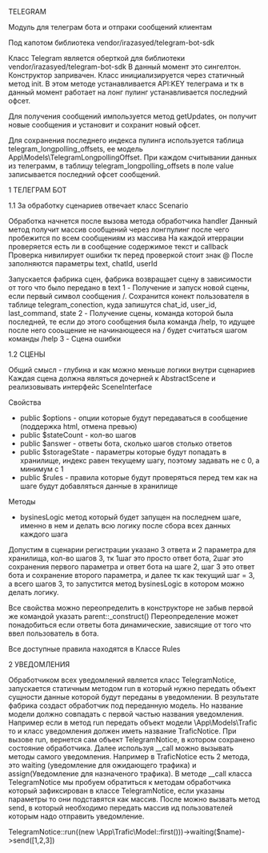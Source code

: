 TELEGRAM

Модуль для телеграм бота и отпраки сообщений клиентам

Под капотом библиотека vendor/irazasyed/telegram-bot-sdk

Класс Telegram является оберткой для библиотеки vendor/irazasyed/telegram-bot-sdk
В данный момент это сингелтон. Конструктор запривачен. Класс инициализируется через статичный метод init.
В этом методе устанавливается API:KEY телеграма и тк в данный момент работает на лонг пулинг устанавливается последний офсет.

Для получения сообщений импользуется метод getUpdates, он получит новые сообщения и установит и сохранит новый офсет.

Для сохранения последнего индекса пулинга используется таблица telegram_longpolling_offsets, ее модель App\Models\TelegramLongpollingOffset.
При каждом считывании данных из телеграмм, в таблицу telegram_longpolling_offsets в поле value записывается последний офсет сообщений.



1 ТЕЛЕГРАМ БОТ

1.1 За обработку сценариев отвечает класс Scenario

Обработка начнется после вызова метода обработчика handler
Данный метод получит массив сообщений через лонгпулинг
после чего пробежится по всем сообщениям из массива
На каждой итеррации проверяется есть ли в сообщение содержимое текст и callback
Проверка нивилирует ошибки тк перед проверкой стоит знак @
После заполняются параметры text, chatId, userId

Запускается фабрика сцен, фабрика возвращает сцену в зависимости от того что было передано в text
1 - Получение и запуск новой сцены, если первый символ сообщения /. Сохранится конект пользователя в таблице telegram_conection, куда запишутся
    chat_id, user_id, last_command, state
2 - Получение сцены, команда которой была последней, те если до этого сообщения была команда /help, то идущее после него сооьщение не начинающееся на /
    будет считаться шагом команды /help
3 - Сцена ошибки

1.2 СЦЕНЫ

Общий смысл - глубина и как можно меньше логики внутри сценариев
Каждая сцена должна являться дочерней к AbstractScene и реализовывать интерфейс SceneInterface

Свойства
- public $options - опции которые будут передаваться в сообщение (поддержка html, отмена превью)
- public $stateCount - кол-во шагов
- public $answer - ответы бота, сколько шагов столько ответов
- public $storageState - параметры которые будут попадать в хранилище, индекс равен текущему шагу, поэтому задавать не с 0, а минимум с 1
- public $rules - правила которые будут проверяться перед тем как на шаге будут добавляться данные в хранилище

Методы
- bysinesLogic метод который будет запущен на последнем шаге, именно в нем и делать всю логику после сбора всех данных каждого шага

Допустим в сценарии регистрации указано 3 ответа и 2 параметра для хранилища, кол-во шагов 3, тк 1шаг это просто ответ бота, 2шаг это сохранения первого параметра и
ответ бота на шаге 2, шаг 3 это ответ бота и сохранение второго параметра, и далее тк как текущий шаг = 3, а всего шагов 3, то запустится метод bysinesLogic в котором можно делать логику.

Все свойства можно переопределить в конструкторе не забыв первой же командой указать parent::_construct()
Переопределение может понадобиться если ответы бота динамические, зависящие от того что ввел пользователь в бота.

Все доступные правила находятся в Классе Rules



2 УВЕДОМЛЕНИЯ

Обработчиком всех уведомлений является класс TelegramNotice, запускается статичным методом run в который нужно передать объект сущности данные которой будут переданы в уведомлении. В результате фабрика создаст обработчик под переданную модель. Но название модели должно совпадать с первой частью названия уведомления. Например если в метод run передать объект модели \App\Models\Trafic то и класс уведомления должен иметь название TraficNotice. При вызове run, вернется сам объект TelegramNotice, в котором сохранено состояние обработчика. Далее используя __сall можно вызывать методы самого уведомления. Например в TraficNotice есть 2 метода, это waiting (уведомление для ожидающего трафика) и assign(Уведомление для назначеного трафика). В методе __call класса TelegramNotice мы пробуем обратиться к методам обработчика который зафиксирован в классе TelegramNotice, если указаны параметры то они подставятся как массив. После можно вызвать метод send, в который необходимо передать массив ид пользователей которым надо отправить уведомление.

TelegramNotice::run((new \App\Trafic\Model::first()))->waiting($name)->send([1,2,3])


